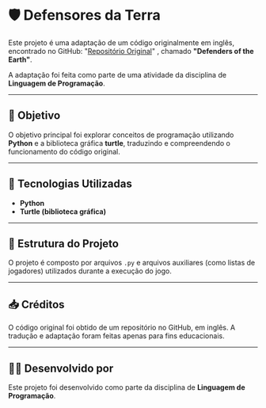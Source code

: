 # 🛡️ Defensores da Terra

Este projeto é uma adaptação de um código originalmente em inglês, encontrado no GitHub: "[Repositório Original](https://github.com/sanyog2005/DEFENDERS-OF-THE-EARTH-S-RIM/blob/main/FINAL%20computer%20science%20COMPLETE%20PROJECT%20%20.py)" , chamado **"Defenders of the Earth"**. 

A adaptação foi feita como parte de uma atividade da disciplina de **Linguagem de Programação**.

---

## 📌 Objetivo

O objetivo principal foi explorar conceitos de programação utilizando **Python** e a biblioteca gráfica **turtle**, traduzindo e compreendendo o funcionamento do código original.

---

## 🔧 Tecnologias Utilizadas

- **Python**
- **Turtle (biblioteca gráfica)**

---

## 📁 Estrutura do Projeto

O projeto é composto por arquivos `.py` e arquivos auxiliares (como listas de jogadores) utilizados durante a execução do jogo.

---

## 📥 Créditos

O código original foi obtido de um repositório no GitHub, em inglês. A tradução e adaptação foram feitas apenas para fins educacionais.

---

## 👩‍💻 Desenvolvido por

Este projeto foi desenvolvido como parte da disciplina de **Linguagem de Programação**.
